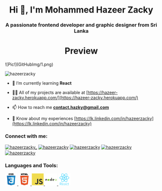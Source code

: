 <h1 align="center">Hi 👋, I'm Mohammed Hazeer Zacky</h1>
<h3 align="center">A passionate frontend developer and graphic designer from Sri Lanka</h3>

<h1 align="center">Preview</h1>
![Pic!](GitHubImg/1.png)

<p align="left"> <img src="https://komarev.com/ghpvc/?username=hazeerzacky&label=Profile%20views&color=0e75b6&style=flat" alt="hazeerzacky" /> </p>

- 🌱 I’m currently learning **React**

- 👨‍💻 All of my projects are available at [https://hazeer-zacky.herokuapp.com/](https://hazeer-zacky.herokuapp.com/)

- 📫 How to reach me **contact.hazky@gmail.com**

- 📄 Know about my experiences [https://lk.linkedin.com/in/hazeerzacky](https://lk.linkedin.com/in/hazeerzacky)

<h3 align="left">Connect with me:</h3>
<p align="left">
<a href="https://twitter.com/hazeerzacky_" target="blank"><img align="center" src="https://raw.githubusercontent.com/rahuldkjain/github-profile-readme-generator/master/src/images/icons/Social/twitter.svg" alt="hazeerzacky_" height="30" width="40" /></a>
<a href="https://linkedin.com/in/hazeerzacky" target="blank"><img align="center" src="https://raw.githubusercontent.com/rahuldkjain/github-profile-readme-generator/master/src/images/icons/Social/linked-in-alt.svg" alt="hazeerzacky" height="30" width="40" /></a>
<a href="https://fb.com/hazeerzacky" target="blank"><img align="center" src="https://raw.githubusercontent.com/rahuldkjain/github-profile-readme-generator/master/src/images/icons/Social/facebook.svg" alt="hazeerzacky" height="30" width="40" /></a>
<a href="https://instagram.com/hazeerzacky" target="blank"><img align="center" src="https://raw.githubusercontent.com/rahuldkjain/github-profile-readme-generator/master/src/images/icons/Social/instagram.svg" alt="hazeerzacky" height="30" width="40" /></a>
<a href="https://www.behance.net/hazeerzacky" target="blank"><img align="center" src="https://raw.githubusercontent.com/rahuldkjain/github-profile-readme-generator/master/src/images/icons/Social/behance.svg" alt="hazeerzacky" height="30" width="40" /></a>
</p>

<h3 align="left">Languages and Tools:</h3>
<p align="left"> <a href="https://www.w3schools.com/css/" target="_blank" rel="noreferrer"> <img src="https://raw.githubusercontent.com/devicons/devicon/master/icons/css3/css3-original-wordmark.svg" alt="css3" width="40" height="40"/> </a> <a href="https://www.w3.org/html/" target="_blank" rel="noreferrer"> <img src="https://raw.githubusercontent.com/devicons/devicon/master/icons/html5/html5-original-wordmark.svg" alt="html5" width="40" height="40"/> </a> <a href="https://developer.mozilla.org/en-US/docs/Web/JavaScript" target="_blank" rel="noreferrer"> <img src="https://raw.githubusercontent.com/devicons/devicon/master/icons/javascript/javascript-original.svg" alt="javascript" width="40" height="40"/> </a> <a href="https://nodejs.org" target="_blank" rel="noreferrer"> <img src="https://raw.githubusercontent.com/devicons/devicon/master/icons/nodejs/nodejs-original-wordmark.svg" alt="nodejs" width="40" height="40"/> </a> <a href="https://reactjs.org/" target="_blank" rel="noreferrer"> <img src="https://raw.githubusercontent.com/devicons/devicon/master/icons/react/react-original-wordmark.svg" alt="react" width="40" height="40"/> </a> </p>
